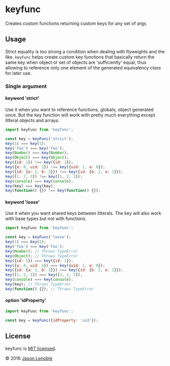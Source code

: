 # keyfunc
Creates custom functions returning custom keys for any set of args

## Usage

Strict equality is too strong a condition when dealing with flyweights and the like. ```keyFunc``` helps create custom key functions that basically return the same key when object or set of objects are 'sufficiently' equal, thus allowing to reference only one element of the generated equivalency class for later use.

### Single argument

#### keyword 'strict'

Use it when you want to reference functions, globals, object generated once. But the key function will work with pretty much everything except litteral objects and arrays.

```js
import keyFunc from 'keyfunc';

const key = keyFunc('strict');
key(1) === key(1);
key('foo') === key('foo');
key(Number) === key(Number);
key(Object) === key(Object);
key({id: 1}) !== key({id: 1});
key({a: 0, uid: 1}) !== key({uid: 1, a: 0});
key({id: {a: 1, b: 2}}) !== key({id: {b: 2, a: 1}});
key([1, 2, 3]) !== key([1, 2, 3]);
key(console) === key(console);
key(key) === key(key);
key(function() {}) !== key(function() {});
```

#### keyword 'loose'

Use it when you want shared keys between litterals. The key will also work
with base types but not with functions.

```js
import keyFunc from 'keyfunc';

const key = keyFunc('loose');
key(1) === key(1);
key('foo') === key('foo');
key(Number); // Throws TypeError
key(Object); // Throws TypeError
key({id: 1}) === key({id: 1});
key({a: 0, uid: 1}) === key({uid: 1, a: 0});
key({id: {a: 1, b: 2}}) === key({id: {b: 2, a: 1}});
key([1, 2, 3]) === key([1, 2, 3]);
key(console) === key(console);
key(key); // Throws TypeError
key(function() {}); // Throws TypeError
```

#### option 'idProperty'

```js
import keyFunc from 'keyfunc';

const key = keyFunc({idProperty: 'uid'});

```

## License

keyfunc is [MIT licensed](./LICENSE).

© 2016 [Jason Lenoble](mailto:jason.lenoble@gmail.com)

